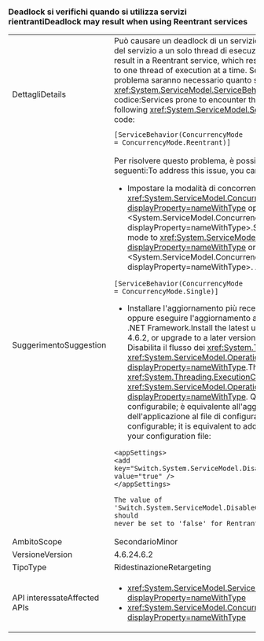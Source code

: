 ### <a name="deadlock-may-result-when-using-reentrant-services"></a><span data-ttu-id="b7601-101">Deadlock si verifichi quando si utilizza servizi rientranti</span><span class="sxs-lookup"><span data-stu-id="b7601-101">Deadlock may result when using Reentrant services</span></span>

|   |   |
|---|---|
|<span data-ttu-id="b7601-102">Dettagli</span><span class="sxs-lookup"><span data-stu-id="b7601-102">Details</span></span>|<span data-ttu-id="b7601-103">Può causare un deadlock di un servizio rientrante, che limita le istanze del servizio a un solo thread di esecuzione alla volta.</span><span class="sxs-lookup"><span data-stu-id="b7601-103">A deadlock may result in a Reentrant service, which restricts instances of the service to one thread of execution at a time.</span></span> <span data-ttu-id="b7601-104">Servizi soggetti a verifica questo problema saranno necessario quanto segue <xref:System.ServiceModel.ServiceBehaviorAttribute> nel codice:</span><span class="sxs-lookup"><span data-stu-id="b7601-104">Services prone to encounter this problem will have the following <xref:System.ServiceModel.ServiceBehaviorAttribute> in their code:</span></span><pre><code class="language-csharp">[ServiceBehavior(ConcurrencyMode = ConcurrencyMode.Reentrant)]&#13;&#10;</code></pre>|
|<span data-ttu-id="b7601-105">Suggerimento</span><span class="sxs-lookup"><span data-stu-id="b7601-105">Suggestion</span></span>|<span data-ttu-id="b7601-106">Per risolvere questo problema, è possibile eseguire le operazioni seguenti:</span><span class="sxs-lookup"><span data-stu-id="b7601-106">To address this issue, you can do the following:</span></span><ul><li><span data-ttu-id="b7601-107">Impostare la modalità di concorrenza del servizio <xref:System.ServiceModel.ConcurrencyMode.Single?displayProperty=nameWithType> oppure &lt;System.ServiceModel.ConcurrencyMode.Multiple?displayProperty=nameWithType&gt;.</span><span class="sxs-lookup"><span data-stu-id="b7601-107">Set the service's concurrency mode to <xref:System.ServiceModel.ConcurrencyMode.Single?displayProperty=nameWithType> or &lt;System.ServiceModel.ConcurrencyMode.Multiple?displayProperty=nameWithType&gt;.</span></span> <span data-ttu-id="b7601-108">Ad esempio:</span><span class="sxs-lookup"><span data-stu-id="b7601-108">For example:</span></span></li></ul><pre><code class="language-csharp">[ServiceBehavior(ConcurrencyMode = ConcurrencyMode.Single)]&#13;&#10;</code></pre><ul><li><span data-ttu-id="b7601-109">Installare l'aggiornamento più recente di .NET Framework 4.6.2 oppure eseguire l'aggiornamento a una versione successiva di .NET Framework.</span><span class="sxs-lookup"><span data-stu-id="b7601-109">Install the latest update to the .NET Framework 4.6.2, or upgrade to a later version of the .NET Framework.</span></span> <span data-ttu-id="b7601-110">Disabilita il flusso dei <xref:System.Threading.ExecutionContext> in <xref:System.ServiceModel.OperationContext.Current?displayProperty=nameWithType>.</span><span class="sxs-lookup"><span data-stu-id="b7601-110">This disables the flow of the <xref:System.Threading.ExecutionContext> in <xref:System.ServiceModel.OperationContext.Current?displayProperty=nameWithType>.</span></span> <span data-ttu-id="b7601-111">Questo comportamento è configurabile; è equivalente all'aggiunta la seguente impostazione dell'applicazione al file di configurazione:</span><span class="sxs-lookup"><span data-stu-id="b7601-111">This behavior is configurable; it is equivalent to adding the following app setting to your configuration file:</span></span></li></ul><pre><code class="language-xml">&lt;appSettings&gt;&#13;&#10;&lt;add key=&quot;Switch.System.ServiceModel.DisableOperationContextAsyncFlow&quot; value=&quot;true&quot; /&gt;&#13;&#10;&lt;/appSettings&gt;&#13;&#10;&#13;&#10;The value of &#39;Switch.System.ServiceModel.DisableOperationContextAsyncFlow&#39; should never be set to &#39;false&#39; for Rentrant services.&#13;&#10;</code></pre>|
|<span data-ttu-id="b7601-112">Ambito</span><span class="sxs-lookup"><span data-stu-id="b7601-112">Scope</span></span>|<span data-ttu-id="b7601-113">Secondario</span><span class="sxs-lookup"><span data-stu-id="b7601-113">Minor</span></span>|
|<span data-ttu-id="b7601-114">Versione</span><span class="sxs-lookup"><span data-stu-id="b7601-114">Version</span></span>|<span data-ttu-id="b7601-115">4.6.2</span><span class="sxs-lookup"><span data-stu-id="b7601-115">4.6.2</span></span>|
|<span data-ttu-id="b7601-116">Tipo</span><span class="sxs-lookup"><span data-stu-id="b7601-116">Type</span></span>|<span data-ttu-id="b7601-117">Ridestinazione</span><span class="sxs-lookup"><span data-stu-id="b7601-117">Retargeting</span></span>|
|<span data-ttu-id="b7601-118">API interessate</span><span class="sxs-lookup"><span data-stu-id="b7601-118">Affected APIs</span></span>|<ul><li><xref:System.ServiceModel.ServiceBehaviorAttribute?displayProperty=nameWithType></li><li><xref:System.ServiceModel.ConcurrencyMode.Reentrant?displayProperty=nameWithType></li></ul>|

